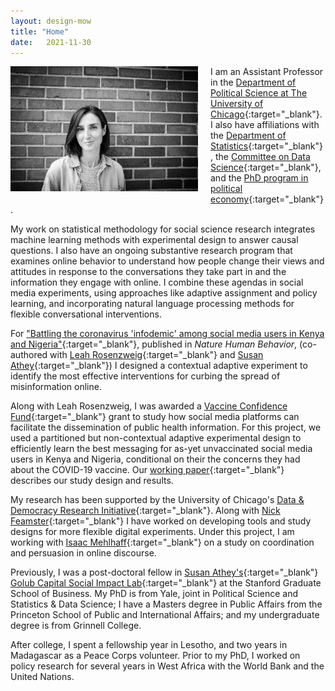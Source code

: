 ```yaml
---
layout: design-mow
title: "Home"
date:   2021-11-30
---
```

<img style="float: left; width: 300px; margin: 0 20px 10px 0" src="/assets/molly_brick_2021.jpg" alt="photo" />

I am an Assistant Professor in the [Department of Political Science at The University of Chicago](https://political-science.uchicago.edu/){:target="_blank"}. 
I also have affiliations with the [Department of Statistics](https://stat.uchicago.edu/people/profile/molly-offer-westort/){:target="_blank"}, the [Committee on Data Science](https://codas.uchicago.edu/about/){:target="_blank"}, and the [PhD program in political economy](https://politicaleconomy.uchicago.edu/){:target="_blank"}. 

My work on statistical methodology for social science research integrates machine learning methods with experimental design to answer causal questions. 
I also have an ongoing substantive research program that examines online behavior to understand how people change their views and attitudes in response to the conversations they take part in and the information they engage with online. 
I combine these agendas in social media experiments, using approaches like adaptive assignment and policy learning, and incorporating natural language processing methods for flexible conversational interventions.

For ["Battling the coronavirus 'infodemic' among social media users in Kenya and Nigeria"](https://doi.org/10.1038/s41562-023-01810-7){:target="_blank"}, published in *Nature Human Behavior*, (co-authored with [Leah Rosenzweig](https://leahrrosenzweig.com/){:target="_blank"} and [Susan Athey](https://gsb-faculty.stanford.edu/susan-athey/){:target="_blank"}) I designed a contextual adaptive experiment to identify the most effective interventions for curbing the spread of misinformation online. 

Along with Leah Rosenzweig, I was awarded a [Vaccine Confidence Fund](https://vaccineconfidencefund.org/about/){:target="_blank"} grant to study how social media platforms can facilitate the dissemination of public health information. 
For this project, we used a partitioned but non-contextual adaptive experimental design to efficiently learn the best messaging for as-yet unvaccinated social media users in Kenya and Nigeria, conditional on their the concerns they had about the COVID-19 vaccine. 
Our [working paper](https://osf.io/mgyxu){:target="_blank"} describes our study design and results. 

My research has been supported by the University of Chicago's [Data & Democracy Research Initiative](https://datascience.uchicago.edu/news/new-data-democracy-research-initiative-launched-at-university-of-chicago/){:target="_blank"}. 
Along with [Nick Feamster](https://people.cs.uchicago.edu/~feamster/){:target="_blank"} I have worked on developing tools and study designs for more flexible digital experiments. 
Under this project, I am working with [Isaac Mehlhaff](https://imehlhaff.net/){:target="_blank"} on a study on coordination and persuasion in online discourse. 

Previously, I was a post-doctoral fellow in [Susan Athey's](https://athey.people.stanford.edu/){:target="_blank"} [Golub Capital Social Impact Lab](https://www.gsb.stanford.edu/faculty-research/centers-initiatives/sil){:target="_blank"} at the Stanford Graduate School of Business. 
My PhD is from Yale, joint in Political Science and Statistics & Data Science; I have a Masters degree in Public Affairs from the Princeton School of Public and International Affairs; and my undergraduate degree is from Grinnell College. 

After college, I spent a fellowship year in Lesotho, and two years in Madagascar as a Peace Corps volunteer. 
Prior to my PhD, I worked on policy research for several years in West Africa with the World Bank and the United Nations.  
